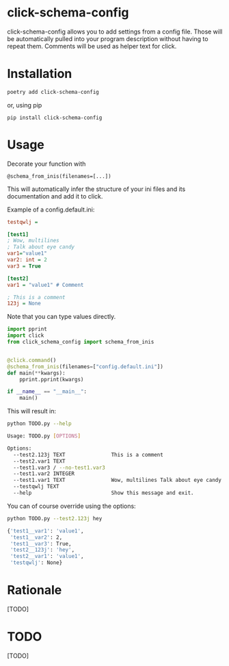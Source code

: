 # click-schema-config
click-schema-config allows you to add settings from a config file. Those will be automatically pulled into your program description without having to repeat them. Comments will be used as helper text for click.

# Installation
```sh
poetry add click-schema-config
```
or, using pip
```
pip install click-schema-config
```

# Usage
Decorate your function with
```
@schema_from_inis(filenames=[...])
```
This will automatically infer the structure of your ini files and its documentation and add it to click.

Example of a config.default.ini:
```ini
testqwlj =

[test1]
; Wow, multilines
; Talk about eye candy
var1="value1"
var2: int = 2
var3 = True

[test2]
var1 = "value1" # Comment

; This is a comment
123j = None
```
Note that you can type values directly.

```python
import pprint
import click
from click_schema_config import schema_from_inis


@click.command()
@schema_from_inis(filenames=["config.default.ini"])
def main(**kwargs):
    pprint.pprint(kwargs)

if __name__ == "__main__":
    main()
```

This will result in:
```sh
python TODO.py --help

Usage: TODO.py [OPTIONS]

Options:
  --test2.123j TEXT               This is a comment
  --test2.var1 TEXT
  --test1.var3 / --no-test1.var3
  --test1.var2 INTEGER
  --test1.var1 TEXT               Wow, multilines Talk about eye candy
  --testqwlj TEXT
  --help                          Show this message and exit.
```

You can of course override using the options:
```sh
python TODO.py --test2.123j hey

{'test1__var1': 'value1',
 'test1__var2': 2,
 'test1__var3': True,
 'test2__123j': 'hey',
 'test2__var1': 'value1',
 'testqwlj': None}
```
# Rationale
[TODO]

# TODO
[TODO]
